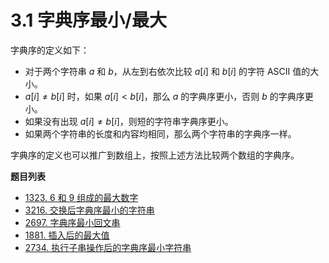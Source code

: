 # 3.1 字典序最小/最大

字典序的定义如下：

- 对于两个字符串 $a$ 和 $b$，从左到右依次比较 $a[i]$ 和 $b[i]$ 的字符 ASCII 值的大小。
- $a[i] \neq b[i]$ 时，如果 $a[i] < b[i]$，那么 $a$ 的字典序更小，否则 $b$ 的字典序更小。
- 如果没有出现 $a[i] \neq b[i]$，则短的字符串字典序更小。
- 如果两个字符串的长度和内容均相同，那么两个字符串的字典序一样。

字典序的定义也可以推广到数组上，按照上述方法比较两个数组的字典序。

**题目列表**

- [1323. 6 和 9 组成的最大数字](https://leetcode.cn/problems/maximum-69-number/description/)
- [3216. 交换后字典序最小的字符串](https://leetcode.cn/problems/lexicographically-smallest-string-after-a-swap/description/)
- [2697. 字典序最小回文串](https://leetcode.cn/problems/lexicographically-smallest-palindrome/description/)
- [1881. 插入后的最大值](https://leetcode.cn/problems/maximum-value-after-insertion/description/)
- [2734. 执行子串操作后的字典序最小字符串](https://leetcode.cn/problems/lexicographically-smallest-string-after-substring-operation/description/)
